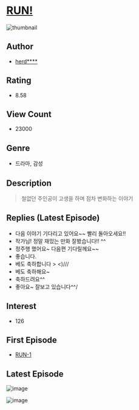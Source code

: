 # [RUN!](https://comic.naver.com/bestChallenge/list?titleId=712829)
![thumbnail](https://image-comic.pstatic.net/user_contents_data/challenge_comic/2018/06/11/278056/thumbnail_202x164871c81ca_5e30_486d_b399_2dc73b23bf80_00001189.JPEG)

## Author
- [herd****](https://comic.naver.com/artistTitle?id=278056)

## Rating
- 8.58

## View Count
- 23000

## Genre
- 드라마, 감성

## Description
> 철없던 주인공이 고생을 하며 점차 변화하는 이야기

## Replies (Latest Episode)
- 다음 이야기 기다리고 있어요~~ 빨리 돌아오세요!!
- 작가님! 정말 재밌는 만화 잘봤습니다!! ^^
- 정주행 했어요~ 다음편 기다릴께요~~
- 좋습니다.
- 베도 축하합니다 > <)///
- 베도 축하해요~
- 축하드려요^^
- 좋아요~ 잘보고 있습니다^^/

## Interest
- 126

## First Episode
- [RUN-1](https://comic.naver.com/bestChallenge/detail?titleId=712829&no=2)

## Latest Episode
![image](https://image-comic.pstatic.net/user_contents_data/challenge_comic/2019/11/09/278056/upload_3976738060186903096.jpeg)

![image](https://image-comic.pstatic.net/user_contents_data/challenge_comic/2019/11/09/278056/upload_3616500680383542626.jpeg)
